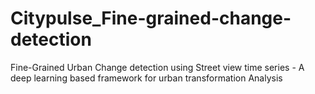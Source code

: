 # Citypulse_Fine-grained-change-detection
Fine-Grained Urban Change detection using Street view time series - A deep learning based framework for urban transformation Analysis
